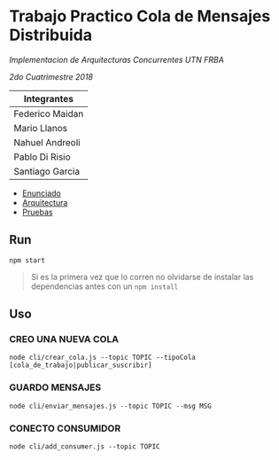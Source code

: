 # Trabajo Practico Cola de Mensajes Distribuida
*Implementacion de Arquitecturas Concurrentes UTN FRBA*

*2do Cuatrimestre 2018*

Integrantes |
----------- |
Federico Maidan |
Mario Llanos |
Nahuel Andreoli |
Pablo Di Risio |
Santiago Garcia |


- [Enunciado](https://docs.google.com/document/d/18UB4slfDrlvhyx57nHtLp1LkfNOenajvnI_Jm06BaCE/edit)
- [Arquitectura](https://docs.google.com/document/d/1GS7BGE-P46VPbF90aM__Ry0TZEZ2GpYBElyf6C0-PsE/edit)
- [Pruebas](https://docs.google.com/spreadsheets/d/1lc-wmgsVEmkH3n0Lf1c8LDcxFozOy4T2UPquCdmoWIM/edit)

<div class="postman-run-button"
data-postman-action="collection/import"
data-postman-var-1="9c3bc76c68f3ee096368"></div>
<script type="text/javascript">
  (function (p,o,s,t,m,a,n) {
    !p[s] && (p[s] = function () { (p[t] || (p[t] = [])).push(arguments); });
    !o.getElementById(s+t) && o.getElementsByTagName("head")[0].appendChild((
      (n = o.createElement("script")),
      (n.id = s+t), (n.async = 1), (n.src = m), n
    ));
  }(window, document, "_pm", "PostmanRunObject", "https://run.pstmn.io/button.js"));
</script>

## Run
```
npm start
```
> Si es la primera vez que lo corren no olvidarse de instalar las dependencias antes con un ```npm install```


## Uso

### CREO UNA NUEVA COLA

```
node cli/crear_cola.js --topic TOPIC --tipoCola [cola_de_trabajo|publicar_suscribir]
```

### GUARDO MENSAJES

```
node cli/enviar_mensajes.js --topic TOPIC --msg MSG
```


### CONECTO CONSUMIDOR
```
node cli/add_consumer.js --topic TOPIC
```
